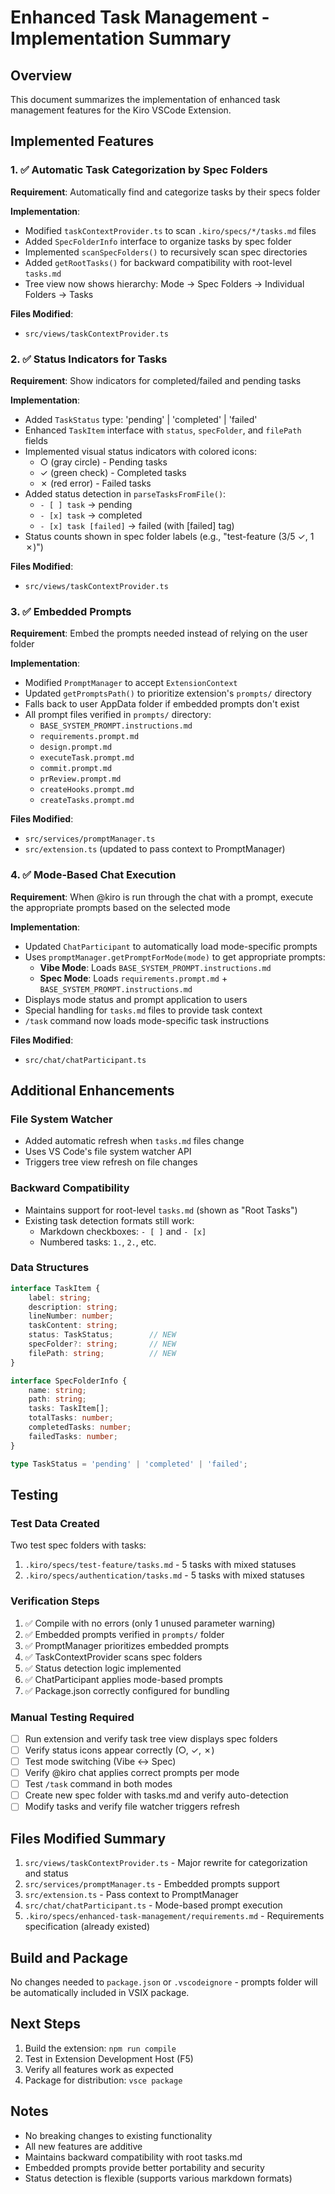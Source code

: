 # Enhanced Task Management - Implementation Summary

## Overview
This document summarizes the implementation of enhanced task management features for the Kiro VSCode Extension.

## Implemented Features

### 1. ✅ Automatic Task Categorization by Spec Folders
**Requirement**: Automatically find and categorize tasks by their specs folder

**Implementation**:
- Modified `taskContextProvider.ts` to scan `.kiro/specs/*/tasks.md` files
- Added `SpecFolderInfo` interface to organize tasks by spec folder
- Implemented `scanSpecFolders()` to recursively scan spec directories
- Added `getRootTasks()` for backward compatibility with root-level `tasks.md`
- Tree view now shows hierarchy: Mode → Spec Folders → Individual Folders → Tasks

**Files Modified**:
- `src/views/taskContextProvider.ts`

### 2. ✅ Status Indicators for Tasks
**Requirement**: Show indicators for completed/failed and pending tasks

**Implementation**:
- Added `TaskStatus` type: 'pending' | 'completed' | 'failed'
- Enhanced `TaskItem` interface with `status`, `specFolder`, and `filePath` fields
- Implemented visual status indicators with colored icons:
  - ○ (gray circle) - Pending tasks
  - ✓ (green check) - Completed tasks
  - ✗ (red error) - Failed tasks
- Added status detection in `parseTasksFromFile()`:
  - `- [ ] task` → pending
  - `- [x] task` → completed
  - `- [x] task [failed]` → failed (with [failed] tag)
- Status counts shown in spec folder labels (e.g., "test-feature (3/5 ✓, 1 ✗)")

**Files Modified**:
- `src/views/taskContextProvider.ts`

### 3. ✅ Embedded Prompts
**Requirement**: Embed the prompts needed instead of relying on the user folder

**Implementation**:
- Modified `PromptManager` to accept `ExtensionContext`
- Updated `getPromptsPath()` to prioritize extension's `prompts/` directory
- Falls back to user AppData folder if embedded prompts don't exist
- All prompt files verified in `prompts/` directory:
  - `BASE_SYSTEM_PROMPT.instructions.md`
  - `requirements.prompt.md`
  - `design.prompt.md`
  - `executeTask.prompt.md`
  - `commit.prompt.md`
  - `prReview.prompt.md`
  - `createHooks.prompt.md`
  - `createTasks.prompt.md`

**Files Modified**:
- `src/services/promptManager.ts`
- `src/extension.ts` (updated to pass context to PromptManager)

### 4. ✅ Mode-Based Chat Execution
**Requirement**: When @kiro is run through the chat with a prompt, execute the appropriate prompts based on the selected mode

**Implementation**:
- Updated `ChatParticipant` to automatically load mode-specific prompts
- Uses `promptManager.getPromptForMode(mode)` to get appropriate prompts:
  - **Vibe Mode**: Loads `BASE_SYSTEM_PROMPT.instructions.md`
  - **Spec Mode**: Loads `requirements.prompt.md` + `BASE_SYSTEM_PROMPT.instructions.md`
- Displays mode status and prompt application to users
- Special handling for `tasks.md` files to provide task context
- `/task` command now loads mode-specific task instructions

**Files Modified**:
- `src/chat/chatParticipant.ts`

## Additional Enhancements

### File System Watcher
- Added automatic refresh when `tasks.md` files change
- Uses VS Code's file system watcher API
- Triggers tree view refresh on file changes

### Backward Compatibility
- Maintains support for root-level `tasks.md` (shown as "Root Tasks")
- Existing task detection formats still work:
  - Markdown checkboxes: `- [ ]` and `- [x]`
  - Numbered tasks: `1.`, `2.`, etc.

### Data Structures
```typescript
interface TaskItem {
    label: string;
    description: string;
    lineNumber: number;
    taskContent: string;
    status: TaskStatus;        // NEW
    specFolder?: string;       // NEW
    filePath: string;          // NEW
}

interface SpecFolderInfo {
    name: string;
    path: string;
    tasks: TaskItem[];
    totalTasks: number;
    completedTasks: number;
    failedTasks: number;
}

type TaskStatus = 'pending' | 'completed' | 'failed';
```

## Testing

### Test Data Created
Two test spec folders with tasks:
1. `.kiro/specs/test-feature/tasks.md` - 5 tasks with mixed statuses
2. `.kiro/specs/authentication/tasks.md` - 5 tasks with mixed statuses

### Verification Steps
1. ✅ Compile with no errors (only 1 unused parameter warning)
2. ✅ Embedded prompts verified in `prompts/` folder
3. ✅ PromptManager prioritizes embedded prompts
4. ✅ TaskContextProvider scans spec folders
5. ✅ Status detection logic implemented
6. ✅ ChatParticipant applies mode-based prompts
7. ✅ Package.json correctly configured for bundling

### Manual Testing Required
- [ ] Run extension and verify task tree view displays spec folders
- [ ] Verify status icons appear correctly (○, ✓, ✗)
- [ ] Test mode switching (Vibe ↔ Spec)
- [ ] Verify @kiro chat applies correct prompts per mode
- [ ] Test `/task` command in both modes
- [ ] Create new spec folder with tasks.md and verify auto-detection
- [ ] Modify tasks and verify file watcher triggers refresh

## Files Modified Summary
1. `src/views/taskContextProvider.ts` - Major rewrite for categorization and status
2. `src/services/promptManager.ts` - Embedded prompts support
3. `src/extension.ts` - Pass context to PromptManager
4. `src/chat/chatParticipant.ts` - Mode-based prompt execution
5. `.kiro/specs/enhanced-task-management/requirements.md` - Requirements specification (already existed)

## Build and Package
No changes needed to `package.json` or `.vscodeignore` - prompts folder will be automatically included in VSIX package.

## Next Steps
1. Build the extension: `npm run compile`
2. Test in Extension Development Host (F5)
3. Verify all features work as expected
4. Package for distribution: `vsce package`

## Notes
- No breaking changes to existing functionality
- All new features are additive
- Maintains backward compatibility with root tasks.md
- Embedded prompts provide better portability and security
- Status detection is flexible (supports various markdown formats)

